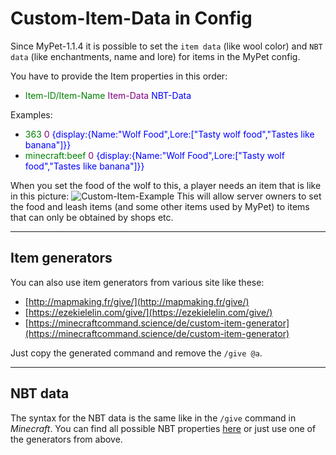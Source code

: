 # Custom-Item-Data in Config

Since MyPet-1.1.4 it is possible to set the `item data` (like wool color) and `NBT data` (like enchantments, name and lore) for items in the MyPet config.

You have to provide the Item properties in this order:

*  <font color="green">Item-ID/Item-Name</font> <font color="Purple">Item-Data</font> <font color="blue">NBT-Data</font>

Examples:

*  <font color="green">363</font> <font color="Purple">0</font> <font color="blue">{display:{Name:"Wolf Food",Lore:["Tasty wolf food","Tastes like banana"]}}</font>
*  <font color="green">minecraft:beef</font> <font color="Purple">0</font> <font color="blue">{display:{Name:"Wolf Food",Lore:["Tasty wolf food","Tastes like banana"]}}</font>

When you set the food of the wolf to this, a player needs an item that is like in this picture:
![Custom-Item-Example](/wiki/images/configitem.png)
This will allow server owners to set the food and leash items (and some other items used by MyPet) to items that can only be obtained by shops etc.

----

## Item generators
You can also use item generators from various site like these:
* [http://mapmaking.fr/give/](http://mapmaking.fr/give/)
* [https://ezekielelin.com/give/](https://ezekielelin.com/give/)
* [https://minecraftcommand.science/de/custom-item-generator](https://minecraftcommand.science/de/custom-item-generator)

Just copy the generated command and remove the `/give @a`.

----

## NBT data

The syntax for the NBT data is the same like in the `/give` command in *Minecraft*. You can find all possible NBT properties [here](http://www.minecraftwiki.net/wiki/Player.dat_Format#Item_structure) or just use one of the generators from above.

